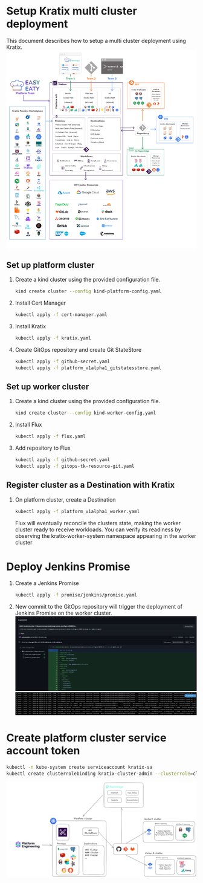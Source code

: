 # Setup Kratix multi cluster deployment
This document describes how to setup a multi cluster deployment using Kratix.
![Kratix Multi Cluster Deployment](../assets/kratix-arch-full-8fdfe4d00581ef20cc545b4bfb29de1d.png)
## Set up platform cluster
1. Create a kind cluster using the provided configuration file.
    ```bash
    kind create cluster --config kind-platform-config.yaml
    ```
2. Install Cert Manager
    ```bash
    kubectl apply -f cert-manager.yaml
    ```
3. Install Kratix
    ```bash
    kubectl apply -f kratix.yaml
    ```
4. Create GitOps repository and create Git StateStore
    ```bash
    kubectl apply -f github-secret.yaml
    kubectl apply -f platform_v1alpha1_gitstatesstore.yaml
    ```
## Set up worker cluster
1. Create a kind cluster using the provided configuration file.
    ```bash
    kind create cluster --config kind-worker-config.yaml
    ```
2. Install Flux
    ```bash
    kubectl apply -f flux.yaml
    ```
3. Add repository to Flux
    ```bash
    kubectl apply -f github-secret.yaml
    kubectl apply -f gitops-tk-resource-git.yaml
    ```
## Register cluster as a Destination with Kratix
1. On platform cluster, create a Destination
    ```bash
    kubectl apply -f platform_v1alpha1_worker.yaml
    ```
    Flux will eventually reconcile the clusters state, making the worker cluster ready to receive workloads. You can verify its readiness by observing the kratix-worker-system namespace appearing in the worker cluster

# Deploy Jenkins Promise
1. Create a Jenkins Promise
    ```bash
    kubectl apply -f promise/jenkins/promise.yaml
    ```
2. New commit to the GitOps repository will trigger the deployment of Jenkins Promise on the worker cluster.
    ![Jenkins Promise](../assets/jenkins-promise-2.png)
    ![Jenkins Promise](../assets/jenkins-promise-1.png)

# Create platform cluster service account token
```bash
kubectl -n kube-system create serviceaccount kratix-sa
kubectl create clusterrolebinding kratix-cluster-admin --clusterrole=cluster-admin --serviceaccount=kube-system:kratix-sa
```
![Backstage](../assets/kratix.png)
